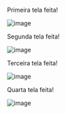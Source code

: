 Primeira tela feita!

![image](https://github.com/user-attachments/assets/9ee02a17-7b5b-4e39-b292-2bf07e5da28f)

Segunda tela feita!

![image](https://github.com/user-attachments/assets/55eaca4f-fa4f-474c-827e-c73484c6588f)

Terceira tela feita!

![image](https://github.com/user-attachments/assets/171560b6-9ddf-4f41-8390-e04259cc6929)

Quarta tela feita!

![image](https://github.com/user-attachments/assets/ea9708fb-703c-42e2-b35f-7bb4a3a9ef1d)


